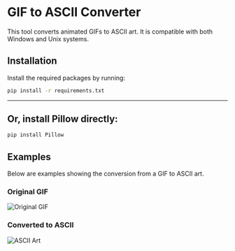 # GIF to ASCII Converter
This tool converts animated GIFs to ASCII art. It is compatible with both Windows and Unix systems.

## Installation
Install the required packages by running:

```bash
pip install -r requirements.txt
```
___

## **Or, install Pillow directly:**
```bash
pip install Pillow
```
## Examples
Below are examples showing the conversion from a GIF to ASCII art.

### Original GIF
![Original GIF](https://i.imgur.com/bMdLvZz.gif)

### Converted to ASCII
![ASCII Art](https://imgur.com/DyJN3lv.gif)
